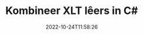 ---
############################# Static ############################
layout: "auto-gen-merger"
date: 2022-10-24T11:58:26
draft: false
otherformats: ott pdf pps ppsx ppt pptx rtf tex vdx vsdm vsdx vssm vssx vstm vstx vsx

############################# Head ############################
head_title: "Kombineer XLT lêers in C# | XLT samesmelting"
head_description: "Kombineer veelvuldige XLT lêers in 'n enkele lêer deur gebruik te maak van C# .NET dokumentsamesmeltings-API. Kombineer spesifieke bladsye of bladsyreekse van verskeie dokumente tot 'n enkele dokument."

############################# Header ############################
title: "Kombineer XLT lêers in C#"
description: "Kombineer XLT met 'n paar reëls van .NET-kode."
bg_image: "https://cms.admin.containerize.com/templates/aspose/App_Themes/V3/images/bg/header1.png"
bg_overlay: false
button:
    enable: true
    icon: "fas fa-arrow-down"
    label: "Laai gratis proeflopie af"
    link: "https://downloads.groupdocs.com/merger/net"

############################# SubMenu ############################
submenu:
    enable: true

    left:
        img_alt: "GroupDocs.Merger for .NET"
        image: "https://cms.admin.containerize.com/templates/groupdocs/images/product-logos/90x90-noborder/groupdocs-merger-net.png"
        product: "GroupDocs.Merger"
        platform: ".NET"

    middle:
        button:

            # button loop
            - link: "https://apireference.groupdocs.com/merger/net"
              text: "API-verwysing"

            # button loop
            - link: "https://github.com/groupdocs-merger"
              text: "Kode voorbeelde"

            # button loop
            - link: "https://products.groupdocs.app/merger/family"
              text: "Regstreekse demonstrasies"

            # button loop
            - link: "https://purchase.groupdocs.com/pricing/merger/net"
              text: "Pryse"

    right:
        link_download: "https://downloads.groupdocs.com/merger"
        link_learn: "https://docs.groupdocs.com/merger/net"
        link_buy: "https://purchase.groupdocs.com"

############################# About ############################
about:
    enable: true
    title: "Oor GroupDocs.Merger for .NET API"
    content: |
        [GroupDocs.Merger for .NET](/af/merger/net/) bied 'n gerieflike oplossing om veelvuldige PDF, Microsoft Office (Word, Excel, PowerPoint, OneNote), OpenDocument, HTML, beelde en baie ander dokumente in 'n enkele lêer binne .NET toepassings. GroupDocs.Merger sal jou baie moeite spaar, aangesien jy toegelaat word om XLT dokumente te kombineer - dit is nie nodig om enige derdeparty sagteware, rekenaartoepassings of inproppe te installeer nie. Nou is dit onnodig om jou tyd te mors en lêers met die hand te kombineer! GroupDocs se missie is om die beste gehalte te verskaf en dokumentverwerkingswerkvloeie te vereenvoudig.
        
        GroupDocs.Merger API is 'n regte keuse vir korporatiewe oplossings wat lêerkombinasie-kenmerke benodig. Hierdie API's word goed ondersteun op alle groot bedryfstelsels en platforms insluitend .NET Framework, .NET Standard, .NET Core, Mono.

############################# Steps ############################
steps:
    enable: true
    title_left: "Hoe om veelvuldige XLT-lêers te kombineer"
    content_left: |
        [GroupDocs.Merger for .NET](/af/merger/net/) maak dit maklik vir .NET-ontwikkelaars om twee of meer XLT-lêers binne hul toepassings te kombineer deur 'n paar maklike stappe.
        
        * Skep nuwe instansie van **Merger** en gee brondokumentpad as 'n konstruktorparameter deur.
        * Bel **Join** van **Merger**-klas en slaag die tweede brondokumentpad.
        * Bel **Save** van **Merger** klas om die saamgevoegde dokument te stoor.

    title_right: "Stelselvereistes"
    content_right: |
        GroupDocs.Merger for .NET API's word op alle groot platforms en bedryfstelsels ondersteun. Voordat u die kode hieronder uitvoer, maak asseblief seker dat u die volgende voorvereistes op u stelsel geïnstalleer het.

        * Bedryfstelsels: Microsoft Windows, Linux, MacOS
        * Ontwikkelingsomgewings: Visual Studio, Xamarin, MonoDevelop
        * Raamwerke: .NET Framework, .NET Standard, .NET Core, Mono
        * Laai die nuutste weergawe van GroupDocs.Merger for .NET af vanaf [NuGet](https://www.nuget.org/packages/groupdocs.merger)
         
    code: |
     {{% merger/additional-styles %}}
     {{< merger/code-merger title="Hoe om XLT lêers te kombineer deur C# voorbeeldkode te gebruik">}}

        ```csharp    
        // Kombineer XLT lêers deur GroupDocs.Merger API te gebruik
        // Instansieer samesmelting met invoer XLT dokument
        using (Merger merger = new Merger("input1.xlt"))
          {
            // Bel Sluit aan metode van samesmelting klas instansie en slaag tweede bron dokument pad
            merger.Join("input2.xlt");
    
            // Roep Stoormetode van samesmeltingsklasinstansie om saamgevoegde dokument te stoor
            merger.Save("merged-file.xlt");
          }
        ```
     {{< /merger/code-merger >}}

############################# Demos ############################
demos:
    enable: true
    title: "Live Demo's - Aanlyn-toepassing om dokumente te kombineer"
    content: |
       Kombineer meer as een XLT lêers op die oomblik deur [GroupDocs.Merger Live Demos](https://products.groupdocs.app/merger/family) webwerf te besoek.
       Die lewendige demo het die volgende voordele.
        
############################# About Formats ############################
about_formats:
    enable: true

############################# More Formats ############################
more_formats:
    enable: true
    title: "Voeg ander dokumentformate saam"
    content: |
        .NET dokumentsamesmeltings-API vir lêerformate en prente. Kombineer sommige van die gewilde dokumentformate soos hieronder genoem.

############################# Back to top ###############################
back_to_top:
    enable: true
---